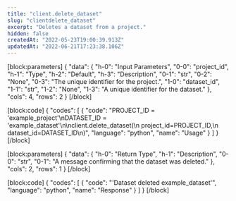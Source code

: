 ```yaml
---
title: "client.delete_dataset"
slug: "clientdelete_dataset"
excerpt: "Deletes a dataset from a project."
hidden: false
createdAt: "2022-05-23T19:00:39.913Z"
updatedAt: "2022-06-21T17:23:38.106Z"
---
```

[block:parameters]
{
  "data": {
    "h-0": "Input Parameters",
    "0-0": "project_id",
    "h-1": "Type",
    "h-2": "Default",
    "h-3": "Description",
    "0-1": "str",
    "0-2": "None",
    "0-3": "The unique identifier for the project.",
    "1-0": "dataset_id",
    "1-1": "str",
    "1-2": "None",
    "1-3": "A unique identifier for the dataset."
  },
  "cols": 4,
  "rows": 2
}
[/block]

[block:code]
{
  "codes": [
    {
      "code": "PROJECT_ID = 'example_project'\nDATASET_ID = 'example_dataset'\n\nclient.delete_dataset(\n    project_id=PROJECT_ID,\n    dataset_id=DATASET_ID\n)",
      "language": "python",
      "name": "Usage"
    }
  ]
}
[/block]

[block:parameters]
{
  "data": {
    "h-0": "Return Type",
    "h-1": "Description",
    "0-0": "str",
    "0-1": "A message confirming that the dataset was deleted."
  },
  "cols": 2,
  "rows": 1
}
[/block]

[block:code]
{
  "codes": [
    {
      "code": "'Dataset deleted example_dataset'",
      "language": "python",
      "name": "Response"
    }
  ]
}
[/block]